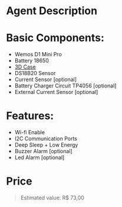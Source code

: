 # Agent Description

# Basic Components:
- Wemos D1 Mini Pro
- Battery 18650
- [3D Case](https://cad.onshape.com/documents/cc92687d37542a6716c3775f/w/98ffa0c150c9c1ad592c8dd1/e/37cfc28d64b746a86401f5b0)
- DS18B20 Sensor
- Current Sensor [optional]
- Battery Charger Circuit TP4056 [optional]
- External Current Sensor [optional]

# Features:
- Wi-fi Enable
- I2C Communication Ports
- Deep Sleep + Low Energy
- Buzzer Alarm [optional]
- Led Alarm [optional]

# Price

> Estimated value: R$ 73,00
